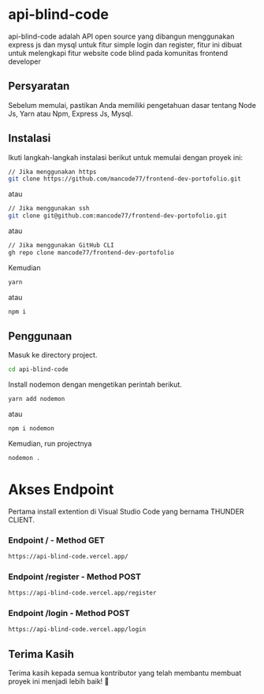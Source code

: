 # api-blind-code

api-blind-code adalah API open source yang dibangun menggunakan express js dan mysql untuk fitur simple login dan register, fitur ini dibuat untuk melengkapi fitur website code blind pada komunitas frontend developer

## Persyaratan

Sebelum memulai, pastikan Anda memiliki pengetahuan dasar tentang Node Js, Yarn atau Npm, Express Js, Mysql.

## Instalasi

Ikuti langkah-langkah instalasi berikut untuk memulai dengan proyek ini:

```bash
// Jika menggunakan https
git clone https://github.com/mancode77/frontend-dev-portofolio.git
```

atau

```bash
// Jika menggunakan ssh
git clone git@github.com:mancode77/frontend-dev-portofolio.git
```

atau 

```bash
// Jika menggunakan GitHub CLI
gh repo clone mancode77/frontend-dev-portofolio
```

Kemudian

```bash
yarn
```

atau 

```bash
npm i
```

## Penggunaan

Masuk ke directory project.

```bash
cd api-blind-code
```

Install nodemon dengan mengetikan perintah berikut.

```bash
yarn add nodemon
```

atau

```bash
npm i nodemon
```

Kemudian, run projectnya

```bash
nodemon .
```

# Akses Endpoint

Pertama install extention di Visual Studio Code yang bernama THUNDER CLIENT.

### Endpoint / - Method GET
```bash
https://api-blind-code.vercel.app/
```

### Endpoint /register - Method POST
```bash
https://api-blind-code.vercel.app/register
```

### Endpoint /login - Method POST
```bash
https://api-blind-code.vercel.app/login
```

## Terima Kasih

Terima kasih kepada semua kontributor yang telah membantu membuat proyek ini menjadi lebih baik! 🙌